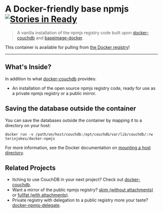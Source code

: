 # A Docker-friendly base npmjs [![Stories in Ready](https://badge.waffle.io/terinjokes/docker-npmjs.png?label=ready)](https://waffle.io/terinjokes/docker-npmjs)

> A vanilla installation of the npmjs registry code built upon [docker-couchdb](https://github.com/terinjokes/docker-couchdb) and [baseimage-docker](https://github.com/phusion/baseimage-docker).

This container is available for pulling from [the Docker registry](https://index.docker.io/u/terinjokes/couchdb)!

---

## What's Inside?

In addition to what [docker-couchdb](https://github.com/terinjokes/docker-couchdb#whats-inside) provides:

- An installation of the open source npmjs registry code, ready for use as a private npmjs registry or a public mirror.

## Saving the database outside the container
You can save the databases outside the container by mapping it to a directory on your host:

```
docker run -v /path/on/host/couchdb:/opt/couchdb/var/lib/couchdb/:rw terinjokes/docker-npmjs
```

For more information, see the Docker documentation on [mounting a host directory](http://docs.docker.io/en/latest/use/working_with_volumes/#mount-a-host-directory-as-a-container-volume).

## Related Projects

- Itching to use CouchDB in your next project? Check out [docker-couchdb](https://github.com/terinjokes/docker-couchdb).
- Want a mirror of the public npmjs registry? [skim (without attachments)](https://github.com/terinjokes/docker-npmjs-skim) or [fullfat (with attachments)](https://github.com/terinjokes/docker-npmjs-fullfat).
- Private registry with delegation to a public registry more your taste? [docker-npmjs-delegate](https://github.com/terinjokes/docker-npmjs-delegate).
